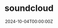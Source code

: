 ---
title: "soundcloud"
summary: "폴더 설명"
date: "2024-10-04T00:00:00Z"

image:
  caption: "이미지 설명"
  focal_point: Smart
  filename: "soundcloud.jpg"  # 이 이미지 파일은 해당 폴더 내에 있어야 합니다.

# 외부 링크가 필요한 경우
# external_link: "https://외부링크.com"
---